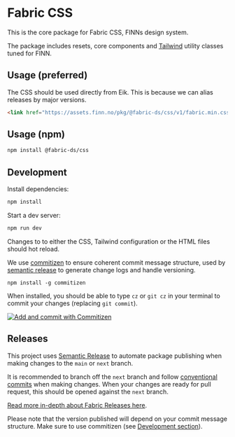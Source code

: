 # Fabric CSS

This is the core package for Fabric CSS, FINNs design system.

The package includes resets, core components and [Tailwind](https://tailwindcss.com/) utility classes tuned
for FINN.

## Usage (preferred)

The CSS should be used directly from Eik. This is because we can alias releases by major versions.

```html
<link href="https://assets.finn.no/pkg/@fabric-ds/css/v1/fabric.min.css" rel="stylesheet" />
```

## Usage (npm)

```sh
npm install @fabric-ds/css
```

## Development

Install dependencies:

```sh
npm install
```

Start a dev server:

```sh
npm run dev
```

Changes to to either the CSS, Tailwind configuration or the HTML files should hot reload.


We use [commitizen](https://github.com/commitizen/cz-cli) to ensure coherent commit message structure, used by [semantic release](#releases) to generate change logs and handle versioning.

```
npm install -g commitizen
```

When installed, you should be able to type `cz` or `git cz` in your terminal to commit your changes (replacing
`git commit`).

[![Add and commit with Commitizen](https://github.com/commitizen/cz-cli/raw/master/meta/screenshots/add-commit.png)](https://github.com/commitizen/cz-cli/raw/master/meta/screenshots/add-commit.png)


## Releases

This project uses [Semantic Release](https://github.com/semantic-release/semantic-release) to automate package
publishing when making changes to the `main` or `next` branch.

It is recommended to branch off the `next` branch and follow
[conventional commits](https://www.conventionalcommits.org/en/v1.0.0/#summary) when making changes. When your
changes are ready for pull request, this should be opened against the `next` branch.

[Read more in-depth about Fabric Releases here](https://github.com/fabric-ds/issues/blob/779d59723993c13d62374516259602d967da56ca/rfcs/0004-releases.md).

Please note that the version published will depend on your commit message structure. Make sure to use commitizen (see [Development section](#development)).